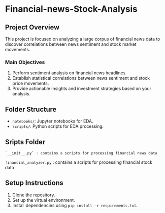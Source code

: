# Financial-news-Stock-Analysis

## Project Overview
This project is focused on analyzing a large corpus of financial news data to discover correlations between news sentiment and stock market movements. 

### Main Objectives
1. Perform sentiment analysis on financial news headlines.
2. Establish statistical correlations between news sentiment and stock price movements.
3. Provide actionable insights and investment strategies based on your analysis.

## Folder Structure
- `notebooks/`: Jupyter notebooks for EDA.
- `scripts/`: Python scripts for EDA processing.

## Sripts Folder 
    `__init__.py` : contains a scripts for processing financial news data 
`financial_analyzer.py` : contains a scripts for processing financial stock data 
## Setup Instructions
1. Clone the repository.
2. Set up the virtual environment.
3. Install dependencies using `pip install -r requirements.txt`.